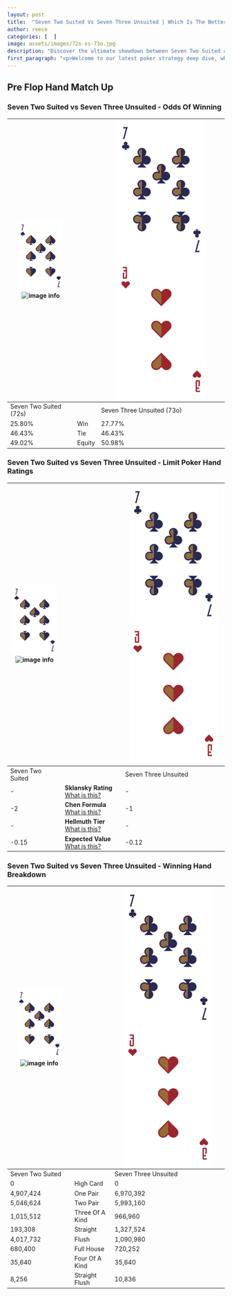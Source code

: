 ```yaml
---
layout: post
title:  "Seven Two Suited Vs Seven Three Unsuited | Which Is The Better Hand In Poker? A Complete Guide"
author: reece
categories: [  ]
image: assets/images/72s-vs-73o.jpg
description: "Discover the ultimate showdown between Seven Two Suited and Seven Three Unsuited in poker! Uncover the odds, strategies, and scenarios where one hand triumphs over the other. Get ready to up your poker game with this thrilling analysis."
first_paragraph: "<p>Welcome to our latest poker strategy deep dive, where we're pitting two distinct hands against each other in a high-stakes showdown: Seven Two Suited vs Seven Three Unsuited.</p><p>In the dynamic world of poker, every decision counts, and knowing which hand holds the upper hand is key to your success at the table.</p><p>In this article, we'll dissect these two hands, explore the scenarios where one dominates the other, and equip you with the knowledge to make strategic choices that can tip the odds in your favor.</p><p>Get ready to unravel the intriguing dynamics of these poker hands and elevate your game to new heights.</p>"
---
```




[comment]: # (sp0)

## Pre Flop Hand Match Up

<div class="table hand-ratings" markdown="1"> 



### Seven Two Suited vs Seven Three Unsuited - Odds Of Winning


    
| ![image info](assets/images/hand1/7.png) ![image info](assets/images/hand1/2s.png) |  | ![image info](assets/images/hand2/7.png) ![image info](assets/images/hand2/3o.png) |
| -------- | -------- | -------- |
| Seven Two Suited (72s) |  | Seven Three Unsuited (73o) |
| 25.80% | Win | 27.77% |
| 46.43% | Tie | 46.43% |
| 49.02% | Equity | 50.98% |




[comment]: # (sp1)



### Seven Two Suited vs Seven Three Unsuited - Limit Poker Hand Ratings


    
| ![image info](assets/images/hand1/7.png) ![image info](assets/images/hand1/2s.png) |  | ![image info](assets/images/hand2/7.png) ![image info](assets/images/hand2/3o.png) |
| -------- | -------- | -------- |
| Seven Two Suited |  | Seven Three Unsuited |
| - | **Sklansky Rating** [What is this?](/sklansky-rating-explained) | - |
| -2 | **Chen Formula** [What is this?](/chen-formula-explained) | -1 |
| - | **Hellmuth Tier** [What is this?](/Hellmuth-tier-explained) | - |
| -0.15 | **Expected Value** [What is this?](/expected-value-explained) | -0.12 |




[comment]: # (sp2)



### Seven Two Suited vs Seven Three Unsuited - Winning Hand Breakdown


    
| ![image info](assets/images/hand1/7.png) ![image info](assets/images/hand1/2s.png) |  | ![image info](assets/images/hand2/7.png) ![image info](assets/images/hand2/3o.png) |
| -------- | -------- | -------- |
| Seven Two Suited |  | Seven Three Unsuited |
| 0 | High Card | 0 |
| 4,907,424 | One Pair | 6,970,392 |
| 5,046,624 | Two Pair | 5,993,160 |
| 1,015,512 | Three Of A Kind | 966,960 |
| 193,308 | Straight | 1,327,524 |
| 4,017,732 | Flush | 1,090,980 |
| 680,400 | Full House | 720,252 |
| 35,640 | Four Of A Kind | 35,640 |
| 8,256 | Straight Flush | 10,836 |




[comment]: # (sp3)



</div>

[comment]: # (sp4)



[comment]: # (sp5)

